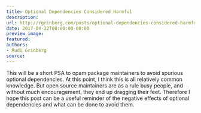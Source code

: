 ```yaml
---
title: Optional Dependencies Considered Harmful
description:
url: http://rgrinberg.com/posts/optional-dependencies-considered-harmful/
date: 2017-04-22T00:00:00-00:00
preview_image:
featured:
authors:
- Rudi Grinberg
source:
---
```


<p>This will be a short PSA to opam package maintainers to avoid spurious optional
dependencies. At this point, I think this is all relatively common knowledge.
But open source maintainers are as a rule busy people, and without much
encouragement, they end up dragging their feet. Therefore I hope this post can
be a useful reminder of the negative effects of optional dependencies and what
can be done to avoid them.</p>

